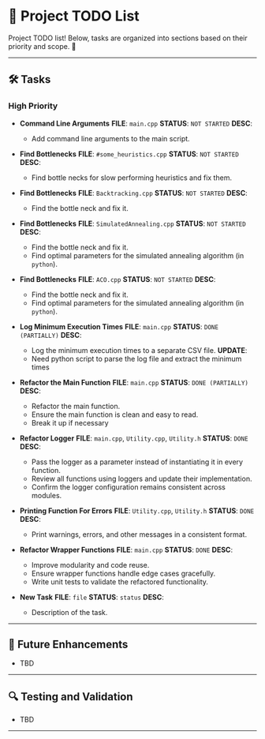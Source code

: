 # 📝 Project TODO List

Project TODO list! Below, tasks are organized into sections based on their priority and scope. 🚀

---

## 🛠️ Tasks

### High Priority
- **Command Line Arguments**
  **FILE**: `main.cpp`
  **STATUS**: `NOT STARTED`
  **DESC**:
  - Add command line arguments to the main script.

- **Find Bottlenecks**
  **FILE**: `#some_heuristics.cpp`
  **STATUS**: `NOT STARTED`
  **DESC**:
  - Find bottle necks for slow performing heuristics and fix them.

- **Find Bottlenecks**
  **FILE**: `Backtracking.cpp`
  **STATUS**: `NOT STARTED`
  **DESC**:
  - Find the bottle neck and fix it.

- **Find Bottlenecks**
  **FILE**: `SimulatedAnnealing.cpp`
  **STATUS**: `NOT STARTED`
  **DESC**:
  - Find the bottle neck and fix it.
  - Find optimal parameters for the simulated annealing algorithm (in `python`).

- **Find Bottlenecks**
  **FILE**: `ACO.cpp`
  **STATUS**: `NOT STARTED`
  **DESC**:
  - Find the bottle neck and fix it.
  - Find optimal parameters for the simulated annealing algorithm (in `python`).

- **Log Minimum Execution Times**
  **FILE**: `main.cpp`
  **STATUS**: `DONE (PARTIALLY)`
  **DESC**:
  - Log the minimum execution times to a separate CSV file.
  **UPDATE**:
  - Need python script to parse the log file and extract the minimum times

- **Refactor the Main Function**
  **FILE**: `main.cpp`
  **STATUS**: `DONE (PARTIALLY)`
  **DESC**:
  - Refactor the main function.
  - Ensure the main function is clean and easy to read.
  - Break it up if necessary

- **Refactor Logger** 
  **FILE**: `main.cpp`, `Utility.cpp`, `Utility.h`
  **STATUS**: `DONE`
  **DESC**:
  - Pass the logger as a parameter instead of instantiating it in every function.
  - Review all functions using loggers and update their implementation.
  - Confirm the logger configuration remains consistent across modules.

- **Printing Function For Errors** 
  **FILE**: `Utility.cpp`, `Utility.h` 
  **STATUS**: `DONE`
  **DESC**: 
    - Print warnings, errors, and other messages in a consistent format.

- **Refactor Wrapper Functions**
  **FILE**: `main.cpp`
  **STATUS**: `DONE`
  **DESC**:
  - Improve modularity and code reuse.
  - Ensure wrapper functions handle edge cases gracefully.
  - Write unit tests to validate the refactored functionality.

- **New Task**
  **FILE**: `file`
  **STATUS**: `status`
  **DESC**:
  - Description of the task.
---

## 📅 Future Enhancements

- TBD

---

## 🔍 Testing and Validation

- TBD

---